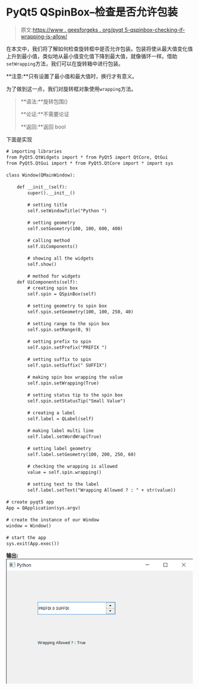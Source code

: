 # PyQt5 QSpinBox–检查是否允许包装

> 原文:[https://www . geesforgeks . org/pyqt 5-qspinbox-checking-if-wrapping-is-allow/](https://www.geeksforgeeks.org/pyqt5-qspinbox-checking-if-wrapping-is-allowed/)

在本文中，我们将了解如何检查旋转框中是否允许包装。包装将使从最大值变化值上升到最小值，类似地从最小值变化值下降到最大值，就像循环一样。借助`setWrapping`方法，我们可以在旋转箱中进行包装。

**注意:**只有设置了最小值和最大值时，换行才有意义。

为了做到这一点，我们对旋转框对象使用`wrapping`方法。

> **语法:**旋转包围()
> 
> **论证:**不需要论证
> 
> **返回:**返回 bool

下面是实现

```
# importing libraries
from PyQt5.QtWidgets import * from PyQt5 import QtCore, QtGui
from PyQt5.QtGui import * from PyQt5.QtCore import * import sys

class Window(QMainWindow):

    def __init__(self):
        super().__init__()

        # setting title
        self.setWindowTitle("Python ")

        # setting geometry
        self.setGeometry(100, 100, 600, 400)

        # calling method
        self.UiComponents()

        # showing all the widgets
        self.show()

        # method for widgets
    def UiComponents(self):
        # creating spin box
        self.spin = QSpinBox(self)

        # setting geometry to spin box
        self.spin.setGeometry(100, 100, 250, 40)

        # setting range to the spin box
        self.spin.setRange(0, 9)

        # setting prefix to spin
        self.spin.setPrefix("PREFIX ")

        # setting suffix to spin
        self.spin.setSuffix(" SUFFIX")

        # making spin box wrapping the value
        self.spin.setWrapping(True)

        # setting status tip to the spin box
        self.spin.setStatusTip("Small Value")

        # creating a label
        self.label = QLabel(self)

        # making label multi line
        self.label.setWordWrap(True)

        # setting label geometry
        self.label.setGeometry(100, 200, 250, 60)

        # checking the wrapping is allowed
        value = self.spin.wrapping()

        # setting text to the label
        self.label.setText("Wrapping Allowed ? : " + str(value))

# create pyqt5 app
App = QApplication(sys.argv)

# create the instance of our Window
window = Window()

# start the app
sys.exit(App.exec())
```

**输出:**
![](img/756aef773d7457fa8302b7ea33025018.png)